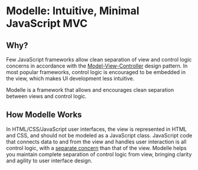 # Modelle: Intuitive, Minimal JavaScript MVC

## Why?
Few JavaScript frameworks allow clean separation of view and control logic concerns in accordance with the [Model-View-Controller](https://en.wikipedia.org/wiki/Model%E2%80%93view%E2%80%93controller) design pattern. In most popular frameworks, control logic is encouraged to be embedded in the view, which makes UI development less intuitive.

Modelle is a framework that allows and encourages clean separation between views and control logic.

## How Modelle Works
In HTML/CSS/JavaScript user interfaces, the view is represented in HTML and CSS, and should not be modeled as a JavaScript class. JavaScript code that connects data to and from the view and handles user interaction is all control logic, with a [separate concern](https://en.wikipedia.org/wiki/Separation_of_concerns) than that of the view. Modelle helps you maintain complete separation of control logic from view, bringing clarity and agility to user interface design.
